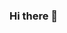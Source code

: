 ### Hi there 👋

<!--
**rlatls1997/rlatls1997** is a ✨ _special_ ✨ repository because its `README.md` (this file) appears on your GitHub profile.
 ![rlalts1997's github stats](https://github-readme-stats.vercel.app/api?username=rlatls1997)(https://github.com/anuraghazra/github-readme-stats)
Here are some ideas to get you started:

- 🔭 I’m currently working on ...
- 🌱 I’m currently learning ...
- 👯 I’m looking to collaborate on ...
- 🤔 I’m looking for help with ...
- 💬 Ask me about ...
- 📫 How to reach me: ...
- 😄 Pronouns: ...
- ⚡ Fun fact: ...
-->
